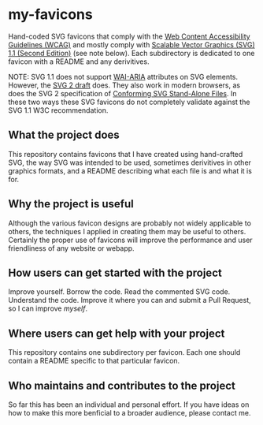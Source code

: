 # my-favicons

Hand-coded SVG favicons that comply with the [Web Content Accessibility Guidelines (WCAG)](https://www.w3.org/WAI/standards-guidelines/wcag/) and mostly comply with [Scalable Vector Graphics (SVG) 1.1 (Second Edition)](https://www.w3.org/TR/SVG11/) (see note below).  Each subdirectory is dedicated to one favicon with a README and any derivitives.

NOTE: SVG 1.1 does not support [WAI-ARIA](https://www.w3.org/WAI/standards-guidelines/aria/) attributes on SVG elements.  However, the [SVG 2 draft](https://svgwg.org/svg2-draft/) does.  They also work in modern browsers, as does the SVG 2 specification of [Conforming SVG Stand-Alone Files](https://svgwg.org/svg2-draft/conform.html#ConformingSVGStandAloneFiles).  In these two ways these SVG favicons do not completely validate against the SVG 1.1 W3C recommendation.

## What the project does

This repository contains favicons that I have created using hand-crafted SVG, the way SVG was intended to be used, sometimes derivitives in other graphics formats, and a README describing what each file is and what it is for.

## Why the project is useful

Although the various favicon designs are probably not widely applicable to others, the techniques I applied in creating them may be useful to others.  Certainly the proper use of favicons will improve the performance and user friendliness of any website or webapp.

## How users can get started with the project

Improve yourself.  Borrow the code.  Read the commented SVG code.  Understand the code.  Improve it where you can and submit a Pull Request, so I can improve *myself*.

## Where users can get help with your project

This repository contains one subdirectory per favicon.  Each one should contain a README specific to that particular favicon.

## Who maintains and contributes to the project

So far this has been an individual and personal effort.  If you have ideas on how to make this more benficial to a broader audience, please contact me.
